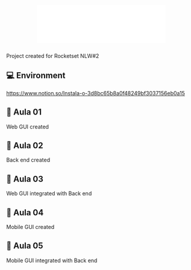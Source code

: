 <h1 align="center" style={}>
    <img alt="Proffy" src=".github/logo.svg" height="100px" />
</h1>

Project created for Rocketset NLW#2

## :computer: Environment
https://www.notion.so/Instala-o-3d8bc65b8a0f48249bf3037156eb0a15

## :closed_book: Aula 01
Web GUI created

## :orange_book: Aula 02
Back end created

## :ledger: Aula 03
Web GUI integrated with Back end

## :blue_book: Aula 04
Mobile GUI created

## :green_book: Aula 05
Mobile GUI integrated with Back end
